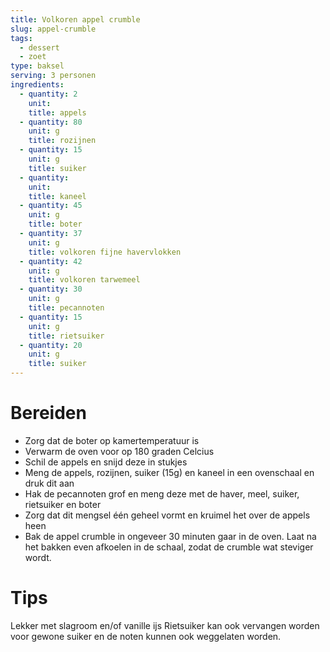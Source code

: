 ```yaml
---
title: Volkoren appel crumble
slug: appel-crumble
tags:
  - dessert
  - zoet
type: baksel
serving: 3 personen
ingredients:
  - quantity: 2
    unit:
    title: appels
  - quantity: 80
    unit: g
    title: rozijnen
  - quantity: 15
    unit: g
    title: suiker
  - quantity:
    unit:
    title: kaneel
  - quantity: 45
    unit: g
    title: boter
  - quantity: 37
    unit: g
    title: volkoren fijne havervlokken
  - quantity: 42
    unit: g
    title: volkoren tarwemeel
  - quantity: 30
    unit: g
    title: pecannoten
  - quantity: 15
    unit: g
    title: rietsuiker
  - quantity: 20
    unit: g
    title: suiker
---
```


# Bereiden

- Zorg dat de boter op kamertemperatuur is
- Verwarm de oven voor op 180 graden Celcius
- Schil de appels en snijd deze in stukjes
- Meng de appels, rozijnen, suiker (15g) en kaneel in een ovenschaal en druk dit aan
- Hak de pecannoten grof en meng deze met de haver, meel, suiker, rietsuiker en boter
- Zorg dat dit mengsel één geheel vormt en kruimel het over de appels heen
- Bak de appel crumble in ongeveer 30 minuten gaar in de oven. Laat na het bakken even afkoelen in de schaal, zodat de crumble wat steviger wordt.

# Tips

Lekker met slagroom en/of vanille ijs
Rietsuiker kan ook vervangen worden voor gewone suiker en de noten kunnen ook weggelaten worden.
